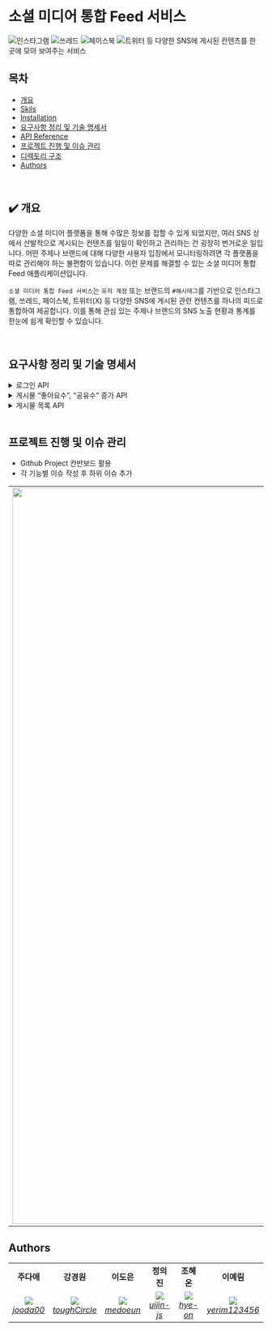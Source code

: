 # 소셜 미디어 통합 Feed 서비스

![인스타그램](https://img.shields.io/badge/Instagram-%23E4405F.svg?style=for-the-badge&logo=Instagram&logoColor=white) ![쓰레드](https://img.shields.io/badge/Threads-000000?style=for-the-badge&logo=Threads&logoColor=white) ![페이스북](https://img.shields.io/badge/Facebook-%231877F2.svg?style=for-the-badge&logo=Facebook&logoColor=white) ![트위터](https://img.shields.io/badge/X-%23000000.svg?style=for-the-badge&logo=X&logoColor=white) 등 다양한 SNS에 게시된 컨텐츠를 한 곳에 모아 보여주는 서비스

## 목차

- [개요](#heavy_check_mark-개요)
- [Skils](#Skills)
- [Installation](#Installation)
- [요구사항 정리 및 기술 명세서](#요구사항-정리-및-기술-명세서)
- [API Reference](#api-reference)
- [프로젝트 진행 및 이슈 관리](#프로젝트-진행-및-이슈-관리)
- [디렉토리 구조](#디렉토리-구조)
- [Authors](#authors)

</br>

## :heavy_check_mark: 개요

다양한 소셜 미디어 플랫폼을 통해 수많은 정보를 접할 수 있게 되었지만, 여러 SNS 상에서 산발적으로 게시되는 컨텐츠를 일일이 확인하고 관리하는 건 굉장히 번거로운 일입니다. 어떤 주제나 브랜드에 대해 다양한 사용자 입장에서 모니터링하려면 각 플랫폼을 따로 관리해야 하는 불편함이 있습니다. 이런 문제를 해결할 수 있는 소셜 미디어 통합 Feed 애플리케이션입니다. 

`소셜 미디어 통합 Feed 서비스`는 `유저 계정` 또는 브랜드의 `#해시태그`를 기반으로 인스타그램, 쓰레드, 페이스북, 트위터(X) 등 다양한 SNS에 게시된 관련 컨텐츠를 하나의 피드로 통합하여 제공합니다. 이를 통해 관심 있는 주제나 브랜드의 SNS 노출 현황과 통계를 한눈에 쉽게 확인할 수 있습니다.

<br/>

## 요구사항 정리 및 기술 명세서

<details>
	<summary> 로그인 API</summary>
	
### **요약 (Summary)**

유저는 가입한 계정, 비밀번호로 로그인합니다. 서비스 로그인 시 메뉴는 **통합 Feed** 단일 입니다. 

### **목표 (Goals)**

- `계정`, `비밀번호` 로 로그인 시 `JWT` 가 발급됩니다.
- **이후 모든 API 요청 Header 에 `JWT` 가 항시 포함되며, `JWT` 유효성을 검증합니다.**
- 서비스 로그인 시, 메뉴는 **통합 Feed** 단일 입니다. 

### **목표가 아닌 것 (Non-Goals)**

- JWT 발급받은 후 유저를 통합 Feed 페이지로 프론트엔드 리디렉션 처리
- 계정 잠금, 자동 로그아웃 등 사용자 경험 관련 추가 로직

### 로그인 api 요구사항 상세
- **설명**
    - 사용자는 계정과 비밀번호를 입력하여 로그인할 수 있으며, 로그인 성공 시 JWT 토큰을 발급받습니다. (**Authentication)**
    - 이후 모든 API에서 JWT 토큰을 사용하여 인가 요청을 보낼 수 있습니다. **(Authorization)**
- **입력 데이터**
    - `계정(아이디)`
    - `비밀번호`
- **출력 데이터**
    - `JWT 토큰`
- **처리 과정**:
    1. 사용자가 입력한 계정과 비밀번호를 검증합니다.
    2. 검증이 성공하면 JWT 토큰을 생성합니다.
    3. 생성된 JWT 토큰을 사용자에게 반환합니다.
    4. 사용자는 이후의 API 요청 시 이 JWT 토큰을 헤더에 포함하여 서버에 요청을 보냅니다.
    5. 서버는 각 요청에서 JWT 토큰의 유효성을 검증하여 인가 처리합니다.
- **예외 사항**
    - 입력한 계정(아이디)이나 비밀번호가 잘못된 경우, 오류 메시지와 함께 인증 실패 응답을 반환합니다.
    - 만료된 JWT 토큰으로 요청한 경우, 인증 오류 응답을 반환합니다.
    - JWT 토큰이 없는 경우, 인증되지 않은 상태로 처리하여 오류 응답을 반환합니다.
  
 </br>
 
<details>
	<summary> 플로우 차트 </summary>

```mermaid
flowchart TD
    A[유저] -->|로그인 요청| B[로그인 API]
    B -->|검증| C[(사용자 DB)]
    
    C -->|유효한 사용자| D{JWT 생성 및 반환}
    C -->|유효하지 않은 사용자| E[Error Message]

    D --> F[API 요청]

    subgraph "🔒 Authorization"
        F --> G[보호된 API]
        G --> H{JWT 유효성 검증}
        H -->|유효| J[응답]
        H -->|유효하지 않음| K[Unauthorized error]
    end
```
</details>

<details>
	<summary> 유저 ERD </summary>

```mermaid
erDiagram
member {
	member_id BIGINT PK "BIGSERIAL"
	account VARCHAR(50) UK "NOT NULL"
	email VARCHAR(320) UK "NOT NULL"
	password VARCHAR(255) "NOT NULL"
	status VARCHAR(15) "NOT NULL DEFAULT UNVERIFIED"
  created_at TIMESTAMP "NOT NULL DEFAULT CURRENT_TIMESTAMP"
	updated_at TIMESTAMP "NOT NULL DEFAULT CURRENT_TIMESTAMP ON UPDATE CURRENT_TIMESTAMP"
}
```
</details>

### **계획 (Plan)**

- DTO, 서비스, 레파지토리 구현
    - 계정(아이디) 및 비밀번호를 사용한 유저 인증 로직 작성
- JWT 토큰 생성 로직 구현
- **JWT 검증 로직 구현**
    - JWT 검증 필터 설정
        - Spring Security 설정
        - JWT 인증 필터 작성 - 로그인, 회원가입 및 인증 제외 모든 요청이 필터를 통과하도록
    - 기본적인 예외 처리 로직 구현 (유효하지 않은 JWT, 만료된 JWT 등)
- 로그인 컨트롤러 구현
- 테스트 코드 작성 및 기능 테스트
    - JWT, 로그인 API, Spring Security 설정 유닛 테스트
    - 통합 테스트

### **이외 추가 고려 사항들 (Other Considerations)**

- JWT 만료 시간, 비밀키 저장 방법, 만료 전 갱신 등
- 로그인 시도, 실패, 성공, 토큰 만료 등의 이벤트 로깅
- 잘못된 로그인 정보, 만료된 토큰, 권한 부족 등 에러 처리

### **마일스톤 (Milestones)**
![image](https://github.com/user-attachments/assets/dbd228fd-2e98-4f61-aff3-bb2bde808265)

 
</details>


<details>
	<summary> 게시물 “좋아요수”, “공유수” 증가 API</summary>
        
### **요약 (Summary)**

해당 서비스에서 `좋아요`, `공유` 버튼을 클릭할 시 각 게시물의 원래 소셜 미디어의 `좋아요` , `공유` 수를 증가시킬 수 있게 합니다. 

### **목표 (Goals)**

- infra 계층에 각 외부서비스들의 클라이언트를 만듭니다.
- 본 서비스의 `좋아요`, `공유` 수를 외부 서비스에 반영시킵니다.
- 각 게시물의 `소셜미디어`에 맞게 외부서비스에서  `좋아요` 및 `공유`를 늘리는 API 엔드포인트를 구현합니다.
- 실제 API 호출을 시뮬레이션하여 외부 API와의 상호 작용을 추상화함으로써 실제 환경으로 전환할 때 변경 사항의 영향을 줄입니다.
- `event` 를 활용하여 타사 API 상호 작용 시뮬레이션을 비동기식으로 처리하여 서비스 내의 '좋아요' 및 '공유'에 대한 업데이트가 기본 애플리케이션 흐름을 차단하지 않고 효율적으로 처리되도록 합니다.

### **목표가 아닌 것 (Non-Goals)**

- 실제 외부 서비스의 API를 직접 호출하는 기능 개발
- 처리 중에 실제 외부 서비스의 응답을 동기적으로 기다리는 기능 개발
- 살제 외부 서비스의 응답을 기반으로 내부 서비스 로직을 처리하는 기능
- `좋아요` 수와 `공유` 수를 저장했다가 한번에 반영하는 것

### **계획 (Plan)**

<details>
	<summary> 플로우 차트</summary>

```mermaid
graph TD
   A((게시물 좋아요, 공유 요청)) --> BB{JWT 토큰 확인}
   BB --> |유효| B{postId 존재 여부 확인}
   BB --> |유효하지 않음| GG((401 인증 실패 반환)) 
   B --> |존재| E{비동기로 내부 db 종아요, 공유 수 증가 호출}
   E --> |증가 성공| U[내부 db 좋아요, 공유 수 1 증가]
   E --> |증가 실패| KK((500 서버 오류 반환))
   B --> |존재| D[비동기로 좋아요, 공유 수 증가 이벤트 발송]
   D --> F{외부 API 호출 시뮬레이션}
   F -->  UU((요청 로그 기록))
   B --> |존재하지 않음| PP((400 잘못된 요청 반환))

```

</details>

<details>
	<summary> 클래스 다이어그램 </summary>

```mermaid
classDiagram
    class InstagramAdapter {
        +InstagramApi instagramApi
        +void increaseLikeCount(Long postId)
        +void increaseShareCount(Long postId)
    }

    class TwitterAdapter {
        +TwitterApi twitterApi
        +void increaseLikeCount(Long postId)
        +void increaseShareCount(Long postId)
    }

    class FacebookAdapter {
        +FacebookApi facebookApi
        +void increaseLikeCount(Long postId)
        +void increaseShareCount(Long postId)
    }

    class ThreadsAdapter {
        +ThreadsApi threadsApi
        +void increaseLikeCount(Long postId)
        +void increaseShareCount(Long postId)
    }

    class InstagramApi {
        +void increaseLikeCount(Long postId)
        +void increaseShareCount(Long postId)
    }

    class TwitterApi {
        +void increaseLikeCount(Long postId)
        +void increaseShareCount(Long postId)
    }

    class FacebookApi {
        +void increaseLikeCount(Long postId)
        +void increaseShareCount(Long postId)
    }

    class ThreadsApi {
        +void increaseLikeCount(Long postId)
        +void increaseShareCount(Long postId)
    }

    class PostService {
        +void increaseLikeCount(Long postId)
        +void increaseShareCount(Long postId)
    }

    class PostController {
        +void increaseLikeCount(Long postId)
        +void increaseShareCount(Long postId)
    }

    PostService --> InstagramAdapter
    PostService --> TwitterAdapter
    PostService --> FacebookAdapter
    PostService --> ThreadsAdapter
    InstagramAdapter --> InstagramApi
    TwitterAdapter --> TwitterApi
    FacebookAdapter --> FacebookApi
    ThreadsAdapter --> ThreadsApi
    PostController --> PostService

```

</details>

<details>
	<summary> 시퀀스 다이어그램 </summary>


```mermaid
sequenceDiagram
    participant Client
    participant PostController
    participant PostService
    participant InstagramAdapter
    participant TwitterAdapter
    participant FacebookAdapter
    participant ThreadsAdapter
    participant InstagramApi
    participant TwitterApi
    participant FacebookApi
    participant ThreadsApi

    Client ->> PostController: POST /posts/{postId}/like
    PostController ->> PostService: increaseLikeCount(postId)
    
    alt Instagram Post
        PostService ->> InstagramAdapter: increaseLikeCount(postId)
        InstagramAdapter ->> InstagramApi: increaseLikeCount(Long postId)
    end

    alt Twitter Post
        PostService ->> TwitterAdapter: increaseLikeCount(postId)
        TwitterAdapter ->> TwitterApi: increaseLikeCount(Long postId)
    end

    alt Facebook Post
        PostService ->> FacebookAdapter: increaseLikeCount(postId)
        FacebookAdapter ->> FacebookApi: increaseLikeCount(Long postId)
    end

    alt Threads Post
        PostService ->> ThreadsAdapter: increaseLikeCount(postId)
        ThreadsAdapter ->> ThreadsApi: increaseLikeCount(Long postId)
    end

    InstagramApi -->> InstagramAdapter: Acknowledgment
    TwitterApi -->> TwitterAdapter: Acknowledgment
    FacebookApi -->> FacebookAdapter: Acknowledgment
    ThreadsApi -->> ThreadsAdapter: Acknowledgment

    InstagramAdapter -->> PostService: Acknowledgment
    TwitterAdapter -->> PostService: Acknowledgment
    FacebookAdapter -->> PostService: Acknowledgment
    ThreadsAdapter -->> PostService: Acknowledgment

    PostService -->> PostController: Acknowledgment
    PostController -->> Client: Acknowledgment

```

</details>

# **마일스톤 (Milestones)**

> `~ 8.22(목)`:  controller 계층 구현 <br>
`~ 8.23(금)`:  infra 계층의 adapter,client 구현 <br>
`~ 8.24(토)`: service 구현, 단위 테스트 작성 <br>
`~ 8.25(일)`: Rollout
>

</details>


<details>
	<summary> 게시물 목록 API</summary>
        
### **요약 (Summary)**

사용자가 Feed에서 볼 수 있는 게시물 목록을 조회하는 기능을 제공합니다. 다양한 쿼리 파라미터를 지원하여 해시태그, 게시물 유형, 정렬 순서, 검색 키워드 등 사용자가 원하는 방식으로 게시물을 필터링하고 정렬할 수 있게 합니다.

### **목표 (Goals)**

- 유저가 자신의 `account`가 해시태그로 포함된 게시물 목록을 확인할 수 있게 한다.
- 유저가 지정한 한 개 `hashtag` 가 게시물의 해시태그 중 한 개와정확히 일치하는 게시물 목록을 확인할 수 있게 한다.
- 유저가 지정한 소셜 미디어 플랫폼의 게시물 목록을 확인할 수 있게 한다.
- 유저가 오름차순 및 내림차순을 모두 지원하여 `좋아요개수`, `공유 개수`, `조회수`, `생성 날짜`, `업데이트 날짜`와 같은 여러 필드를 기준으로 `오름차순`, `내림차순`으로 정렬된 게시물 목록을 확인할 수 있게 한다.
- 유저가 게시물의 제목과 내용을 검색하여 포함된 게시물 목록을 확인할 수 있게 한다.
  - 내용은 최대 20자까지만 포함되게 한다.

### **목표가 아닌 것 (Non-Goals)**

- 여러 개의 `hashtag` 가 포함된 게시물을 목록을 확인 기능 개발
- 여러 정렬 기준을 동시에 지원하는 기능 개발
- 특정 `hashtag`를 제외한 게시물 목록을 검색하는 기능 개발
- `hashtag`를 포함하거나 유사하지만 정확히 일치하지 않는 게시물을 검색하는 기능 개발

### **계획 (Plan)**

#### 페이지 네이션

- 공통으로 요청을 받을 수 있는 `PaginationQuery` 생성
- 공통으로 응답을 받을 수 있는 `PaginationMetadata` 생성
  - 응답 예시
  ```json
  {
    "hasNext": true,
    "total": 100
  }
  ```

#### QueryDSl을 사용한 조회

- 동적 쿼리 생성을 위해 QueryDSL 사용

#### 테스트

- 단위 테스트 작성
- 리포지토리 테스트 작성

<details>
	<summary> 플로우 차트</summary>

```mermaid
graph TD
    A((게시물 목록 조회 요청)) --> BB{jwt 확인}
    BB --> |존재| B{hashtag \n search \n orderBy \n page_count \n page \n \n 존재}
    BB --> |존재하지 않음| GG((401 오류 응답 반환))
    B --> |존재| C[게시물 목록 조회 쿼리에 요청 값 포함]
    B --> |존재하지 않음| G[기본깂이 존재하면 포함, 존재하지 않으면 불포함]
	  C --> dd[게시물 목록 반환]
	  G --> dd[게시물 목록 반환]
	  dd --> df((성공응답 반환))

```

</details>

<details>
	<summary> 시퀀스 다이어그램 </summary>

```mermaid
sequenceDiagram
    participant 사용자
    participant 클라이언트
    participant 컨트롤러
    participant 서비스
    participant 레포지토리
    participant 데이터베이스

    사용자->>클라이언트: 게시물 조회 요청
    클라이언트->>컨트롤러: 쿼리 파라미터와 함께 HTTP GET /api/posts 요청
    컨트롤러->>서비스: 요청 유효성 검사
    서비스->>레포지토리: 필터, 검색, 정렬, 페이지네이션 적용하여 게시물 조회
    레포지토리->>데이터베이스: 쿼리 실행
    데이터베이스-->>레포지토리: 일치하는 게시물 반환
    레포지토리-->>서비스: 게시물 데이터 반환
    서비스->>컨트롤러: 응답 형식으로 데이터 정리
    컨트롤러-->>클라이언트: 게시물 목록 반환
    클라이언트-->>사용자: 게시물 사용자에게 표시

```

</details>

# **마일스톤 (Milestones)**

> `~8월 24(목)` : 요구사항 정리 및 문서화, controller, repository 계층 구현, queryDSL 공부
> `~8월 25일(금)` : , service 계층 구현 , 테스트 코드 추가
> `~8월 26일(토)` :코드 리팩토링

</details>

</br>

## 프로젝트 진행 및 이슈 관리

- Github Project 칸반보드 활용
- 각 기능별 이슈 작성 후 하위 이슈 추가


<table>
    <tr align="center">
        <td><img width="1455" alt="스크린샷 2024-08-26 18 06 36" src="https://github.com/user-attachments/assets/b808e098-626d-4f34-a699-2ea8ddd55c0a"></td>
        <td><img width="1455" alt="스크린샷 2024-08-26 18 06 58" src="https://github.com/user-attachments/assets/ecc23acf-1850-4a87-8abc-97953ba1d8d0"></td>
</table>

## Authors

<table>
    <tr align="center">
        <td><B>주다애<B></td>
        <td><B>강경원<B></td>
        <td><B>이도은<B></td>
        <td><B>정의진<B></td>
        <td><B>조혜온<B></td>
        <td><B>이예림<B></td>
    </tr>
    <tr align="center">
            <td>
            <img src="https://github.com/jooda00.png?size=100">
            <br>
            <a href="https://github.com/jooda00"><I>jooda00</I></a>
        </td>
            <td>
            <img src="https://github.com/toughCircle.png?size=100">
            <br>
            <a href="https://github.com/toughCircle"><I>toughCircle<I></a>
        </td>
        <td>
            <img src="https://github.com/medoeun.png?size=100">
            <br>
            <a href="https://github.com/medoeun"><I>medoeun</I></a>
        </td>
        <td>
            <img src="https://github.com/uijin-j.png?size=100">
            <br>
            <a href="https://github.com/uijin-js"><I>uijin-js</I></a>
        </td>
        <td>
          <img src="https://github.com/hye-on.png?size=100">
            <br>
            <a href="https://github.com/hye-on"><I>hye-on</I></a>
        </td>
        <td>
          <img src="https://github.com/yerim123456.png?size=100">
            <br>
            <a href="https://github.com/yerim123456"><I>yerim123456</I></a>
        </td>
    </tr>

</table>
